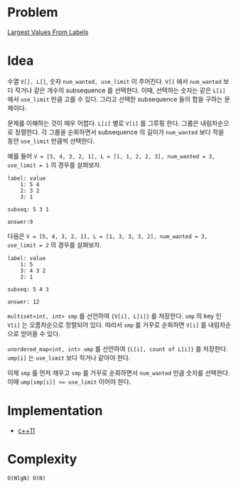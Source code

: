 # Problem

[Largest Values From Labels](https://leetcode.com/problems/largest-values-from-labels/)

# Idea

수열 `V[], L[]`, 숫자 `num_wanted, use_limit` 이 주어진다.  `V[]` 에서
`num_wanted` 보다 작거나 같은 개수의 subsequence 를 선택한다.
이때, 선택하는 숫자는 같은 `L[i]` 에서 `use_limit` 만큼 고를 수 있다.
그리고 선택한 subsequence 들의 합을 구하는 문제이다.

문제를 이해하는 것이 매우 어렵다. `L[i]` 별로 `V[i]` 를 그루핑 한다.
그룹은 내림차순으로 정렬한다. 각 그룹을 순회하면서 subsequence 의
길이가 `num_wanted` 보다 작을 동안 `use_limit` 만큼씩 선택한다.

예를 들어 `V = [5, 4, 3, 2, 1], L = [1, 1, 2, 2, 3], num_wanted = 3,
use_limit = 1` 의 경우를 살펴보자.

```
label: value
    1: 5 4
    2: 3 2
    3: 1

subseq: 5 3 1

answer:9
```

다음은 `V = [5, 4, 3, 2, 1], L = [1, 3, 3, 3, 2], num_wanted = 3,
use_limit = 2` 의 경우를 살펴보자.

```
label: value
    1: 5
    3: 4 3 2
    2: 1

subseq: 5 4 3

answer: 12
```

`multiset<int, int> smp` 를 선언하여 `{V[i], L[i]}` 를 저장한다.
`smp` 의 key 인 `V[i]` 는 오름차순으로 정렬되어 있다. 따라서 `smp` 를
거꾸로 순회하면 `V[i]` 를 내림차순으로 얻어올 수 있다.

`unordered_map<int, int> ump` 를 선언하여 `{L[i], count of L[i]}` 를
저장한다. `ump[i]` 는 `use_limit` 보다 작거나 같아야 한다.

이제 `smp` 를 먼저 채우고 `smp` 를 거꾸로 순회하면서 `num_wanted` 만큼
숫자를 선택한다. 이때 `ump[smp[i]] <= use_limit` 이어야 한다.

# Implementation

* [c++11](a.cpp)

# Complexity

```
O(NlgN) O(N)
```

